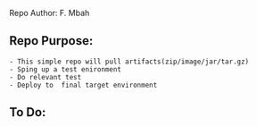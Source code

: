 Repo Author: 
F. Mbah 

## Repo Purpose: 
    - This simple repo will pull artifacts(zip/image/jar/tar.gz)
    - Sping up a test enironment 
    - Do relevant test 
    - Deploy to  final target environment 

## To Do: 


